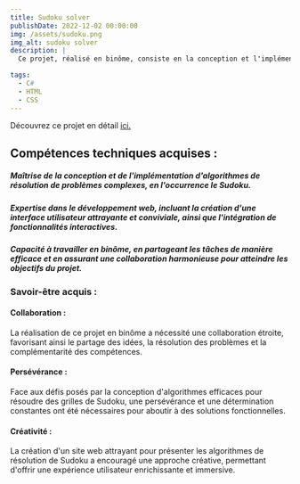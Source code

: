 ```yaml
---
title: Sudoku solver
publishDate: 2022-12-02 00:00:00
img: /assets/sudoku.png
img_alt: sudoku solver
description: |
  Ce projet, réalisé en binôme, consiste en la conception et l'implémentation de deux algorithmes de résolution de Sudoku, accompagnés du développement d'un site web dédié à ce jeu emblématique. Le site offre aux utilisateurs la possibilité de résoudre des grilles de Sudoku, mettant à leur disposition nos deux algorithmes pour une résolution complète ou partielle des puzzles.

tags:
  - C#
  - HTML
  - CSS
---
```


 Découvrez ce projet en détail <a href="https://github.com/Selim-Hamza/Sudokusolver">ici.</a>

## Compétences techniques acquises :

##### Maîtrise de la conception et de l'implémentation d'algorithmes de résolution de problèmes complexes, en l'occurrence le Sudoku.

##### Expertise dans le développement web, incluant la création d'une interface utilisateur attrayante et conviviale, ainsi que l'intégration de fonctionnalités interactives.

##### Capacité à travailler en binôme, en partageant les tâches de manière efficace et en assurant une collaboration harmonieuse pour atteindre les objectifs du projet.

### Savoir-être acquis :

#### Collaboration :  
 La réalisation de ce projet en binôme a nécessité une collaboration étroite, favorisant ainsi le partage des idées, la résolution des problèmes et la complémentarité des compétences.

####  Persévérance : 
 Face aux défis posés par la conception d'algorithmes efficaces pour résoudre des grilles de Sudoku, une persévérance et une détermination constantes ont été nécessaires pour aboutir à des solutions fonctionnelles.

#### Créativité : 
La création d'un site web attrayant pour présenter les algorithmes de résolution de Sudoku a encouragé une approche créative, permettant d'offrir une expérience utilisateur enrichissante et immersive.




